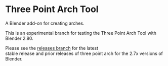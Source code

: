 # Three Point Arch Tool
A Blender add-on for creating arches.

This is an experimental branch for testing the Three Point Arch Tool with Blender 2.80.

Please see the [releases branch](https://github.com/n-Burn/three_point_arch/tree/releases) for the latest  
stable release and prior releases of three point arch for the 2.7x versions of Blender.
